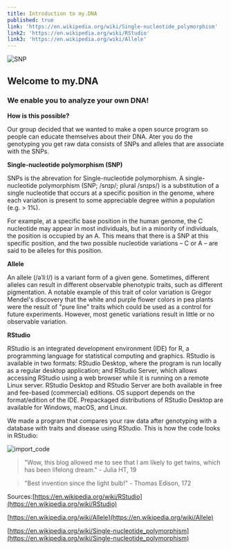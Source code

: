 ```yaml
---
title: Introduction to my.DNA
published: true
link: 'https://en.wikipedia.org/wiki/Single-nucleotide_polymorphism'
link2: 'https://en.wikipedia.org/wiki/RStudio'
link3: 'https://en.wikipedia.org/wiki/Allele'
---
```

![SNP](/myDNA/img/snp.png)

## Welcome to my.DNA

###  We enable you to analyze your own DNA!

**How is this possible?**

 Our group decided that we wanted to make a open source program so people can educate themselves about their DNA. Ater you do the genotyping you get raw data consists of SNPs and alleles that are associate with the SNPs.
 
 **Single-nucleotide polymorphism (SNP)**
 
 SNPs is the abrevation for Single-nucleotide polymorphism. A single-nucleotide polymorphism (SNP; /snɪp/; plural /snɪps/) is a substitution of a single nucleotide that occurs at a specific position in the genome, where each variation is present to some appreciable degree within a population (e.g. > 1%).
 
 For example, at a specific base position in the human genome, the C nucleotide may appear in most individuals, but in a minority of individuals, the position is occupied by an A. This means that there is a SNP at this specific position, and the two possible nucleotide variations – C or A – are said to be alleles for this position.

**Allele**

An allele (/əˈliːl/) is a variant form of a given gene. Sometimes, different alleles can result in different observable phenotypic traits, such as different pigmentation. A notable example of this trait of color variation is Gregor Mendel's discovery that the white and purple flower colors in pea plants were the result of "pure line" traits which could be used as a control for future experiments. However, most genetic variations result in little or no observable variation.

**RStudio**

RStudio is an integrated development environment (IDE) for R, a programming language for statistical computing and graphics. RStudio is available in two formats: RStudio Desktop, where the program is run locally as a regular desktop application; and RStudio Server, which allows accessing RStudio using a web browser while it is running on a remote Linux server. RStudio Desktop and RStudio Server are both available in free and fee-based (commercial) editions. OS support depends on the format/edition of the IDE. Prepackaged distributions of RStudio Desktop are available for Windows, macOS, and Linux.

We made a program that compares your raw data after genotyping with a database with traits and disease using RStudio. This is how the code looks in RStudio:

![import_code](/myDNA/img/RStudio.PNG)


> "Wow, this blog allowed me to see that I am likely to get twins, which has been lifelong dream." - Julia HT, 19

> "Best invention since the light bulb!" - Thomas Edison, 172

Sources:[https://en.wikipedia.org/wiki/RStudio](https://en.wikipedia.org/wiki/RStudio)

[https://en.wikipedia.org/wiki/Allele](https://en.wikipedia.org/wiki/Allele)

[https://en.wikipedia.org/wiki/Single-nucleotide_polymorphism](https://en.wikipedia.org/wiki/Single-nucleotide_polymorphism)
